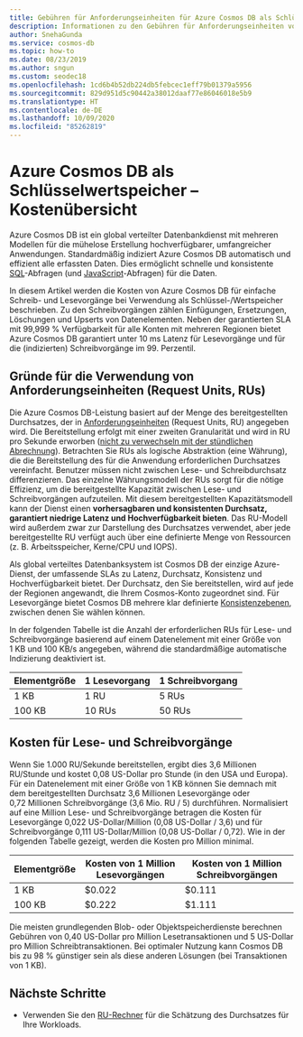 ```yaml
---
title: Gebühren für Anforderungseinheiten für Azure Cosmos DB als Schlüsselwertspeicher
description: Informationen zu den Gebühren für Anforderungseinheiten von Azure Cosmos DB für einfache Schreib- und Lesevorgänge bei Verwendung als Schlüsselwertspeicher.
author: SnehaGunda
ms.service: cosmos-db
ms.topic: how-to
ms.date: 08/23/2019
ms.author: sngun
ms.custom: seodec18
ms.openlocfilehash: 1cd6b4b52db224db5febcec1eff79b01379a5956
ms.sourcegitcommit: 829d951d5c90442a38012daaf77e86046018e5b9
ms.translationtype: HT
ms.contentlocale: de-DE
ms.lasthandoff: 10/09/2020
ms.locfileid: "85262819"
---
```

# <a name="azure-cosmos-db-as-a-key-value-store--cost-overview"></a>Azure Cosmos DB als Schlüsselwertspeicher – Kostenübersicht

Azure Cosmos DB ist ein global verteilter Datenbankdienst mit mehreren Modellen für die mühelose Erstellung hochverfügbarer, umfangreicher Anwendungen. Standardmäßig indiziert Azure Cosmos DB automatisch und effizient alle erfassten Daten. Dies ermöglicht schnelle und konsistente [SQL](how-to-sql-query.md)-Abfragen (und [JavaScript](stored-procedures-triggers-udfs.md)-Abfragen) für die Daten. 

In diesem Artikel werden die Kosten von Azure Cosmos DB für einfache Schreib- und Lesevorgänge bei Verwendung als Schlüssel-/Wertspeicher beschrieben. Zu den Schreibvorgängen zählen Einfügungen, Ersetzungen, Löschungen und Upserts von Datenelementen. Neben der garantierten SLA mit 99,999 % Verfügbarkeit für alle Konten mit mehreren Regionen bietet Azure Cosmos DB garantiert unter 10 ms Latenz für Lesevorgänge und für die (indizierten) Schreibvorgänge im 99. Perzentil. 

## <a name="why-we-use-request-units-rus"></a>Gründe für die Verwendung von Anforderungseinheiten (Request Units, RUs)

Die Azure Cosmos DB-Leistung basiert auf der Menge des bereitgestellten Durchsatzes, der in [Anforderungseinheiten](request-units.md) (Request Units, RU) angegeben wird. Die Bereitstellung erfolgt mit einer zweiten Granularität und wird in RU pro Sekunde erworben ([nicht zu verwechseln mit der stündlichen Abrechnung](https://azure.microsoft.com/pricing/details/cosmos-db/)). Betrachten Sie RUs als logische Abstraktion (eine Währung), die die Bereitstellung des für die Anwendung erforderlichen Durchsatzes vereinfacht. Benutzer müssen nicht zwischen Lese- und Schreibdurchsatz differenzieren. Das einzelne Währungsmodell der RUs sorgt für die nötige Effizienz, um die bereitgestellte Kapazität zwischen Lese- und Schreibvorgängen aufzuteilen. Mit diesem bereitgestellten Kapazitätsmodell kann der Dienst einen **vorhersagbaren und konsistenten Durchsatz, garantiert niedrige Latenz und Hochverfügbarkeit bieten**. Das RU-Modell wird außerdem zwar zur Darstellung des Durchsatzes verwendet, aber jede bereitgestellte RU verfügt auch über eine definierte Menge von Ressourcen (z. B. Arbeitsspeicher, Kerne/CPU und IOPS).

Als global verteiltes Datenbanksystem ist Cosmos DB der einzige Azure-Dienst, der umfassende SLAs zu Latenz, Durchsatz, Konsistenz und Hochverfügbarkeit bietet. Der Durchsatz, den Sie bereitstellen, wird auf jede der Regionen angewandt, die Ihrem Cosmos-Konto zugeordnet sind. Für Lesevorgänge bietet Cosmos DB mehrere klar definierte [Konsistenzebenen](consistency-levels.md), zwischen denen Sie wählen können. 

In der folgenden Tabelle ist die Anzahl der erforderlichen RUs für Lese- und Schreibvorgänge basierend auf einem Datenelement mit einer Größe von 1 KB und 100 KB/s angegeben, während die standardmäßige automatische Indizierung deaktiviert ist. 

|Elementgröße|1 Lesevorgang|1 Schreibvorgang|
|-------------|------|-------|
|1 KB|1 RU|5 RUs|
|100 KB|10 RUs|50 RUs|

## <a name="cost-of-reads-and-writes"></a>Kosten für Lese- und Schreibvorgänge

Wenn Sie 1.000 RU/Sekunde bereitstellen, ergibt dies 3,6 Millionen RU/Stunde und kostet 0,08 US-Dollar pro Stunde (in den USA und Europa). Für ein Datenelement mit einer Größe von 1 KB können Sie demnach mit dem bereitgestellten Durchsatz 3,6 Millionen Lesevorgänge oder 0,72 Millionen Schreibvorgänge (3,6 Mio. RU / 5) durchführen. Normalisiert auf eine Million Lese- und Schreibvorgänge betragen die Kosten für Lesevorgänge 0,022 US-Dollar/Million (0,08 US-Dollar / 3,6) und für Schreibvorgänge 0,111 US-Dollar/Million (0,08 US-Dollar / 0,72). Wie in der folgenden Tabelle gezeigt, werden die Kosten pro Million minimal.

|Elementgröße|Kosten von 1 Million Lesevorgängen|Kosten von 1 Million Schreibvorgängen|
|-------------|-------|--------|
|1 KB|$0.022|$0.111|
|100 KB|$0.222|$1.111|


Die meisten grundlegenden Blob- oder Objektspeicherdienste berechnen Gebühren von 0,40 US-Dollar pro Million Lesetransaktionen und 5 US-Dollar pro Million Schreibtransaktionen. Bei optimaler Nutzung kann Cosmos DB bis zu 98 % günstiger sein als diese anderen Lösungen (bei Transaktionen von 1 KB).

## <a name="next-steps"></a>Nächste Schritte

* Verwenden Sie den [RU-Rechner](https://cosmos.azure.com/capacitycalculator/) für die Schätzung des Durchsatzes für Ihre Workloads.

